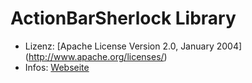 # ActionBarSherlock Library

* Lizenz: [Apache License Version 2.0, January 2004] (http://www.apache.org/licenses/)
* Infos: [Webseite](http://actionbarsherlock.com/)
